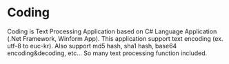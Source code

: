# Coding
Coding is Text Processing Application based on C# Language Application (.Net Framework, Winform App). This application support text encoding (ex. utf-8 to euc-kr). Also support md5 hash, sha1 hash, base64 encoding&amp;decoding, etc... So many text processing function included.
